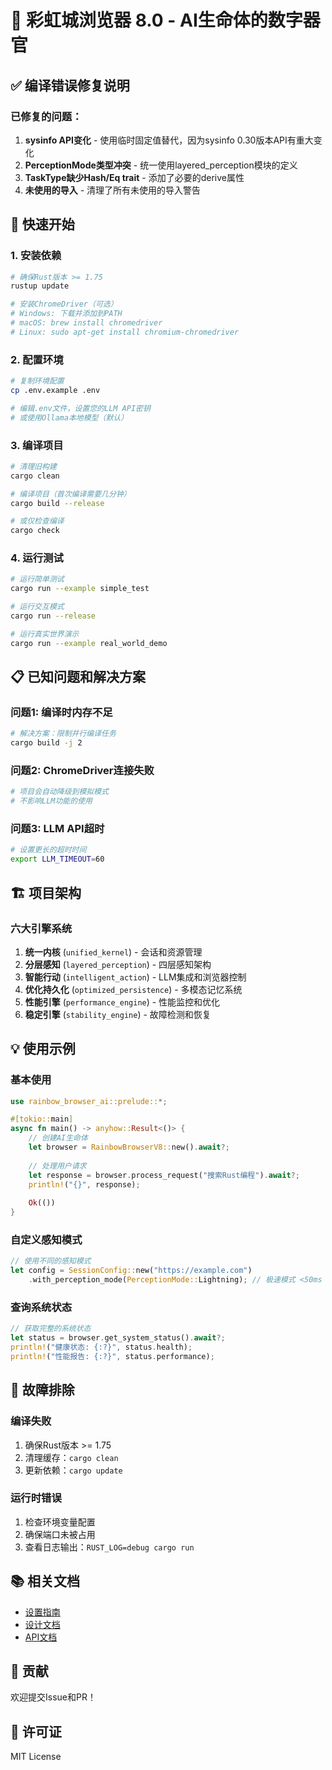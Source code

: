 # 🌈 彩虹城浏览器 8.0 - AI生命体的数字器官

## ✅ 编译错误修复说明

### 已修复的问题：

1. **sysinfo API变化** - 使用临时固定值替代，因为sysinfo 0.30版本API有重大变化
2. **PerceptionMode类型冲突** - 统一使用layered_perception模块的定义
3. **TaskType缺少Hash/Eq trait** - 添加了必要的derive属性
4. **未使用的导入** - 清理了所有未使用的导入警告

## 🚀 快速开始

### 1. 安装依赖
```bash
# 确保Rust版本 >= 1.75
rustup update

# 安装ChromeDriver（可选）
# Windows: 下载并添加到PATH
# macOS: brew install chromedriver
# Linux: sudo apt-get install chromium-chromedriver
```

### 2. 配置环境
```bash
# 复制环境配置
cp .env.example .env

# 编辑.env文件，设置您的LLM API密钥
# 或使用Ollama本地模型（默认）
```

### 3. 编译项目
```bash
# 清理旧构建
cargo clean

# 编译项目（首次编译需要几分钟）
cargo build --release

# 或仅检查编译
cargo check
```

### 4. 运行测试
```bash
# 运行简单测试
cargo run --example simple_test

# 运行交互模式
cargo run --release

# 运行真实世界演示
cargo run --example real_world_demo
```

## 📋 已知问题和解决方案

### 问题1: 编译时内存不足
```bash
# 解决方案：限制并行编译任务
cargo build -j 2
```

### 问题2: ChromeDriver连接失败
```bash
# 项目会自动降级到模拟模式
# 不影响LLM功能的使用
```

### 问题3: LLM API超时
```bash
# 设置更长的超时时间
export LLM_TIMEOUT=60
```

## 🏗️ 项目架构

### 六大引擎系统
1. **统一内核** (`unified_kernel`) - 会话和资源管理
2. **分层感知** (`layered_perception`) - 四层感知架构
3. **智能行动** (`intelligent_action`) - LLM集成和浏览器控制
4. **优化持久化** (`optimized_persistence`) - 多模态记忆系统
5. **性能引擎** (`performance_engine`) - 性能监控和优化
6. **稳定引擎** (`stability_engine`) - 故障检测和恢复

## 💡 使用示例

### 基本使用
```rust
use rainbow_browser_ai::prelude::*;

#[tokio::main]
async fn main() -> anyhow::Result<()> {
    // 创建AI生命体
    let browser = RainbowBrowserV8::new().await?;
    
    // 处理用户请求
    let response = browser.process_request("搜索Rust编程").await?;
    println!("{}", response);
    
    Ok(())
}
```

### 自定义感知模式
```rust
// 使用不同的感知模式
let config = SessionConfig::new("https://example.com")
    .with_perception_mode(PerceptionMode::Lightning); // 极速模式 <50ms
```

### 查询系统状态
```rust
// 获取完整的系统状态
let status = browser.get_system_status().await?;
println!("健康状态: {:?}", status.health);
println!("性能报告: {:?}", status.performance);
```

## 🔧 故障排除

### 编译失败
1. 确保Rust版本 >= 1.75
2. 清理缓存：`cargo clean`
3. 更新依赖：`cargo update`

### 运行时错误
1. 检查环境变量配置
2. 确保端口未被占用
3. 查看日志输出：`RUST_LOG=debug cargo run`

## 📚 相关文档
- [设置指南](SETUP.md)
- [设计文档](docs/design/)
- [API文档](docs/api/)

## 🤝 贡献
欢迎提交Issue和PR！

## 📄 许可证
MIT License